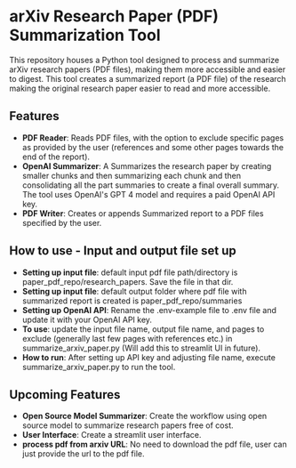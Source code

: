 # arXiv Research Paper (PDF) Summarization Tool
This repository houses a Python tool designed to process and summarize arXiv research papers (PDF files), making them more accessible and easier to digest.
This tool creates a summarized report (a PDF file) of the research making the original research paper easier to read and more accessible.  

## Features

- **PDF Reader**: Reads PDF files, with the option to exclude specific pages as provided by the user (references and some other pages towards the end of the report).
- **OpenAI Summarizer**: A Summarizes the research paper by creating smaller chunks and then summarizing each chunk and then consolidating all the part summaries to create a final overall summary. The tool uses OpenAI's GPT 4 model and requires a paid OpenAI API key.
- **PDF Writer**: Creates or appends Summarized report to a PDF files specified by the user.

## How to use - Input and output file set up
- **Setting up input file**: default input pdf file path/directory is paper_pdf_repo/research_papers. Save the file in that dir. 
- **Setting up input file**: default output folder where pdf file with summarized report is created is paper_pdf_repo/summaries
- **Setting up OpenAI API**: Rename the .env-example file to .env file and update it with your OpenAI API key.
- **To use**: update the input file name, output file name, and pages to exclude (generally last few pages with references etc.) in summarize_arxiv_paper.py (Will add this to streamlit UI in future). 
- **How to run**: After setting up API key and adjusting file name, execute summarize_arxiv_paper.py to run the tool.


## Upcoming Features
- **Open Source Model Summarizer**: Create the workflow using open source model to summarize research papers free of cost.
- **User Interface**: Create a streamlit user interface.
- **process pdf from arxiv URL**: No need to download the pdf file, user can just provide the url to the pdf file.
